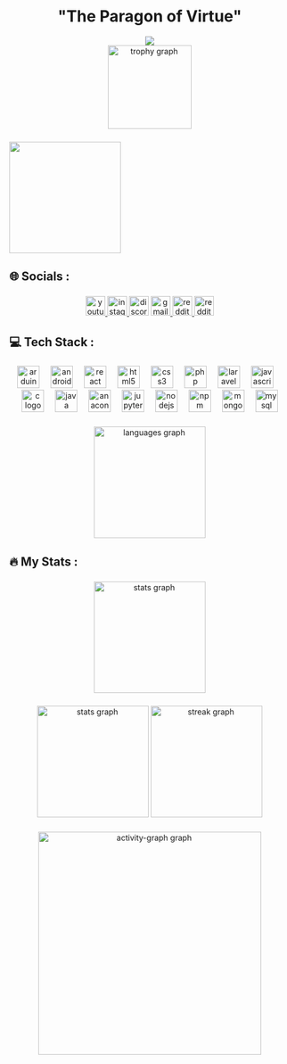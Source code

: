 <h1 align="center">"The Paragon of Virtue"</h1>
<div align="center">
    <img src="https://visitor-badge.laobi.icu/badge?page_id=orangemintz.orangemintz&" />
</div>

<div align="center">
  <img src="https://github-profile-trophy.vercel.app?username=orangemintz&theme=tokyonight&column=-1&row=1&margin-w=8&margin-h=8&no-bg=false&no-frame=false&order=4" height="150" alt="trophy graph"  />
</div>

###

<img align="center" height="200"
  src="https://i.ppy.sh/8ef60ab74248d98a8bc618baa11823180921a156/68747470733a2f2f696d6775722d617263686976652e7070792e73682f466564695450532e676966" />

###

<h2 align="left">🌐 Socials :</h2>

###

<div align="center">
    <a href="https://www.youtube.com/@OrangeMintz"><img
            src="https://img.shields.io/static/v1?message=Youtube&logo=youtube&label=&color=FF0000&logoColor=white&labelColor=&style=for-the-badge"
            height="35" alt="youtube logo" /> </a>
    <a href="https://www.instagram.com/orangemintz57/"> <img
            src="https://img.shields.io/static/v1?message=Instagram&logo=instagram&label=&color=E4405F&logoColor=white&labelColor=&style=for-the-badge"
            height="35" alt="instagram logo" /> </a>
    <a href="https://discord.com/users/505809822239948806"> <img
            src="https://img.shields.io/static/v1?message=Discord&logo=discord&label=&color=7289DA&logoColor=white&labelColor=&style=for-the-badge"
            height="35" alt="discord logo" /></a>
    <a href="Nickzgacus@gmail.com"> <img
            src="https://img.shields.io/static/v1?message=Gmail&logo=gmail&label=&color=D14836&logoColor=white&labelColor=&style=for-the-badge"
            height="35" alt="gmail logo" /> </a>
    <a href="https://facebook.com/OrangeMintz"> <img
            src="https://img.shields.io/static/v1?message=Facebook&logo=facebook&label=&color=0866FF&logoColor=white&labelColor=&style=for-the-badge"
            height="35" alt="reddit logo" /> </a>
    <a href="https://www.reddit.com/user/OrangeMintz/"> <img
            src="https://img.shields.io/static/v1?message=Reddit&logo=reddit&label=&color=FF4500&logoColor=white&labelColor=&style=for-the-badge"
            height="35" alt="reddit logo" /> </a>
</div>

###

<h2 align="left">💻 Tech Stack :</h2>

###

<div align="center">
  <img src="https://cdn.jsdelivr.net/gh/devicons/devicon/icons/arduino/arduino-original.svg" height="40" alt="arduino logo"  />
  <img width="12" />
  <img src="https://cdn.jsdelivr.net/gh/devicons/devicon/icons/android/android-original.svg" height="40" alt="android logo"  />
  <img width="12" />
  <img src="https://cdn.jsdelivr.net/gh/devicons/devicon/icons/react/react-original.svg" height="40" alt="react logo"  />
  <img width="12" />
  <img src="https://cdn.jsdelivr.net/gh/devicons/devicon/icons/html5/html5-original.svg" height="40" alt="html5 logo"  />
  <img width="12" />
  <img src="https://cdn.jsdelivr.net/gh/devicons/devicon/icons/css3/css3-original.svg" height="40" alt="css3 logo"  />
  <img width="12" />
  <img src="https://cdn.simpleicons.org/php/777BB4" height="40" alt="php logo"  />
  <img width="12" />
  <img src="https://cdn.simpleicons.org/laravel/FF2D20" height="40" alt="laravel logo"  />
  <img width="12" />
  <img src="https://cdn.jsdelivr.net/gh/devicons/devicon/icons/javascript/javascript-original.svg" height="40" alt="javascript logo"  />
  <img width="12" />
  <img src="https://cdn.jsdelivr.net/gh/devicons/devicon/icons/c/c-original.svg" height="40" alt="c logo"  />
  <img width="12" />
  <img src="https://cdn.jsdelivr.net/gh/devicons/devicon/icons/java/java-original.svg" height="40" alt="java logo"  />
  <img width="12" />
  <img src="https://cdn.jsdelivr.net/gh/devicons/devicon/icons/anaconda/anaconda-original.svg" height="40" alt="anaconda logo"  />
  <img width="12" />
  <img src="https://cdn.jsdelivr.net/gh/devicons/devicon/icons/jupyter/jupyter-original.svg" height="40" alt="jupyter logo"  />
  <img width="12" />
  <img src="https://cdn.jsdelivr.net/gh/devicons/devicon/icons/nodejs/nodejs-original.svg" height="40" alt="nodejs logo"  />
  <img width="12" />
  <img src="https://cdn.jsdelivr.net/gh/devicons/devicon/icons/npm/npm-original-wordmark.svg" height="40" alt="npm logo"  />
  <img width="12" />
  <img src="https://skillicons.dev/icons?i=mongodb" height="40" alt="mongodb logo"  />
  <img width="12" />
  <img src="https://cdn.simpleicons.org/mysql/4479A1" height="40" alt="mysql logo"  />
</div>

###

<div align="center">
  <img src="https://github-readme-stats.vercel.app/api/top-langs?username=orangemintz&locale=en&hide_title=false&layout=compact&card_width=320&langs_count=6&theme=tokyonight&hide_border=false&order=2" height="200" alt="languages graph"  />
</div>

###

<h2 align="left">🔥 My Stats :</h2>

###

<div align="center">
  <img src="https://github-readme-stats.vercel.app/api?username=orangemintz&hide_title=false&hide_rank=true&show_icons=true&include_all_commits=true&count_private=true&disable_animations=false&theme=tokyonight&locale=en&hide_border=false&order=1" height="200" alt="stats graph"  />
</div>

###

<div align="center">
  <img src="https://github-readme-stats.vercel.app/api?username=orangemintz&hide_title=false&hide_rank=true&show_icons=true&include_all_commits=true&count_private=true&disable_animations=false&theme=tokyonight&locale=en&hide_border=false&order=1" height="200" alt="stats graph"  />
  <img src="https://streak-stats.demolab.com?user=orangemintz&locale=en&mode=daily&theme=tokyonight&hide_border=false&border_radius=5&order=3" height="200" alt="streak graph"  />
</div>

###

<div align="center">
  <img src="https://github-readme-activity-graph.vercel.app/graph?username=orangemintz&radius=8&theme=tokyo-night&area=true&order=5&hide_title=false&custom_title=Contribution%20Graph" height="400" alt="activity-graph graph"  />
</div>

###


